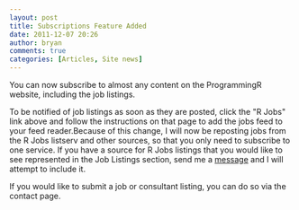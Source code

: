 ```yaml
---
layout: post
title: Subscriptions Feature Added
date: 2011-12-07 20:26
author: bryan
comments: true
categories: [Articles, Site news]
---
```



You can now subscribe to almost any content on the ProgrammingR website, including the job listings.

To be notified of job listings as soon as they are posted, click the "R Jobs" link above and follow the instructions on that page to add the jobs feed to your feed reader.Because of this change, I will now be reposting jobs from the R Jobs listserv and other sources, so that you only need to subscribe to one service. If you have a source for R Jobs listings that you would like to see represented in the Job Listings section, send me a <a href="http://www.programmingr.com/contact" title = "Contact page">message</a> and I will attempt to include it.

If you would like to submit a job or consultant listing, you can do so via the contact page.



<br />
